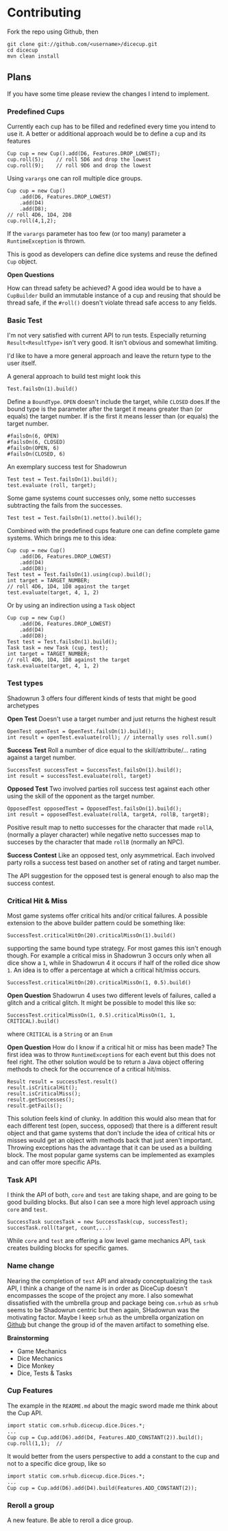 # Contributing	 #

Fork the repo using Github, then

	git clone git://github.com/<username>/dicecup.git
	cd dicecup
	mvn clean install

## Plans ##

If you have some time please review the changes I intend to implement.

### Predefined Cups ###

Currently each cup has to be filled and redefined every time you intend to use it. A better or additional approach would be to define a cup and its features

	Cup cup = new Cup().add(D6, Features.DROP_LOWEST);
	cup.roll(5); 	// roll 5D6 and drop the lowest
	cup.roll(9);	// roll 9D6 and drop the lowest

Using `varargs` one can roll multiple dice groups.

	Cup cup = new Cup()
		.add(D6, Features.DROP_LOWEST)
		.add(D4)
		.add(D8);
	// roll 4D6, 1D4, 2D8
	cup.roll(4,1,2);

If the `varargs` parameter has too few (or too many) parameter a `RuntimeException` is thrown.

This is good as developers can define dice systems and reuse the defined `Cup` object.

**Open Questions**

How can thread safety be achieved? A good idea would be to have a `CupBuilder` build an immutable instance of a cup and reusing that should be thread safe, if the `#roll()` doesn't violate thread safe access to any fields.

### Basic Test ###

I'm not very satisfied with current API to run tests. Especially returning `Result<ResultType>` isn't very good. It isn't obvious and somewhat limiting.

I'd like to have a more general approach and leave the return type to the user itself.

A general approach to build test might look this

	Test.failsOn(1).build()

Define a `BoundType`. `OPEN` doesn't include the target, while `CLOSED` does.If the bound type is the parameter after the target it means greater than (or equals) the target number. If is the first it means lesser than (or equals) the target number. 

	#failsOn(6, OPEN)
	#failsOn(6, CLOSED)
	#failsOn(OPEN, 6)
	#failsOn(CLOSED, 6)

An exemplary success test for Shadowrun

	Test test = Test.failsOn(1).build();
	test.evaluate (roll, target);

Some game systems count successes only, some netto successes subtracting the fails from the successes.

	Test test = Test.failsOn(1).netto().build();

Combined with the predefined cups feature one can define complete game systems. Which brings me to this idea:
	
	Cup cup = new Cup()
		.add(D6, Features.DROP_LOWEST)
		.add(D4)
		.add(D8);
	Test test = Test.failsOn(1).using(cup).build();
	int target = TARGET_NUMBER;
	// roll 4D6, 1D4, 1D8 against the target
	test.evaluate(target, 4, 1, 2)

Or by using an indirection using a `Task` object

	Cup cup = new Cup()
		.add(D6, Features.DROP_LOWEST)
		.add(D4)
		.add(D8);
	Test test = Test.failsOn(1).build();
	Task task = new Task (cup, test);
	int target = TARGET_NUMBER;
	// roll 4D6, 1D4, 1D8 against the target
	task.evaluate(target, 4, 1, 2)

### Test types ###

Shadowrun 3 offers four different kinds of tests that might be good archetypes

**Open Test** Doesn't use a target number and just returns the highest result
	
	OpenTest openTest = OpenTest.failsOn(1).build();
	int result = openTest.evaluate(roll); // internally uses roll.sum()

**Success Test** Roll a number of dice equal to the skill/attribute/... rating against a target number.

	SuccessTest successTest = SuccessTest.failsOn(1).build();
	int result = successTest.evaluate(roll, target)

**Opposed Test** Two involved parties roll success test against each other using the skill of the opponent as the target number.

	OpposedTest opposedTest = OpposedTest.failsOn(1).build();
	int result = opposedTest.evaluate(rollA, targetA, rollB, targetB);

Positive result map to netto successes for the character that made `rollA`, (normally a player character) while negative netto successes map to succeses by the character that made `rollB` (normally an NPC).

**Success Contest** Like an opposed test, only asymmetrical. Each involved party rolls a success test based on another set of rating and target number.

The API suggestion for the opposed test is general enough to also map the success contest.
	
### Critical Hit & Miss ##

Most game systems offer critical hits and/or critical failures. A possible extension to the above builder pattern could be something like:

	SuccessTest.criticalHitOn(20).criticalMissOn(1).build()

supporting the same bound type strategy. For most games this isn't enough though. For example a critical miss in Shadowrun 3 occurs only when all dice show a `1`, while in Shadowrun 4 it occurs if half of the rolled dice show `1`. An idea is to offer a percentage at which a critical hit/miss occurs.

	SuccessTest.criticalHitOn(20).criticalMissOn(1, 0.5).build()	

**Open Question** Shadowrun 4 uses two different levels of failures, called a glitch and a critical glitch. It might be possible to model this like so:

	SuccessTest.criticalMissOn(1, 0.5).criticalMissOn(1, 1, CRITICAL).build()

where `CRITICAL` is a `String` or an `Enum`

**Open Question** How do I know if a critical hit or miss has been made? The first idea was to throw `RuntimeException`s for each event but this does not feel right. The other solution would be to return a Java object offering methods to check for the occurrence of a critical hit/miss.

	Result result = successTest.result()
	result.isCriticalHit();
	result.isCriticalMiss();
	result.getSuccesses();
	result.getFails();

This solution feels kind of clunky. In addition this would also mean that for each different test (open, success, opposed) that there is a different result object and that game systems that don't include the idea of critical hits or misses would get an object with methods back that just aren't important. Throwing exceptions has the advantage that it can be used as a building block. The most popular game systems can be  implemented as examples and can offer more specific APIs.

### Task API ###

I think the API of both, `core` and `test` are taking shape, and are going to be good building blocks. But also I can see a more high level approach using `core` and `test`.

	SuccessTask succesTask = new SuccessTask(cup, successTest);
	succesTask.roll(target, count,...)

While `core` and `test` are offering a low level game mechanics API, `task` creates building blocks for specific games. 

### Name change ###

Nearing the completion of `test` API and already conceptualizing the `task` API, I think a change of the name is in order as DiceCup doesn't encompasses the scope of the project any more. I also somewhat dissatisfied with the umbrella group and package being `com.srhub` as `srhub` seems to be Shadowrun centric but then again, SHadowrun was the motivating factor. Maybe I keep `srhub` as the umbrella organization on [Github](https://github.com/) but change the group id of the maven artifact to something else.

**Brainstorming**

- Game Mechanics
- Dice Mechanics
- Dice Monkey
- Dice, Tests & Tasks

### Cup Features ###

The example in the `README.md` about the magic sword made me think about the Cup API. 

	import static com.srhub.dicecup.dice.Dices.*;
	...
	Cup cup = Cup.add(D6).add(D4, Features.ADD_CONSTANT(2)).build();
	cup.roll(1,1);	// 

It would better from the users perspective to add a constant to the cup and not to a specific dice group, like so
	
	import static com.srhub.dicecup.dice.Dices.*;
	...
	Cup cup = Cup.add(D6).add(D4).build(Features.ADD_CONSTANT(2));

### Reroll a group ###

A new feature. Be able to reroll a dice group.